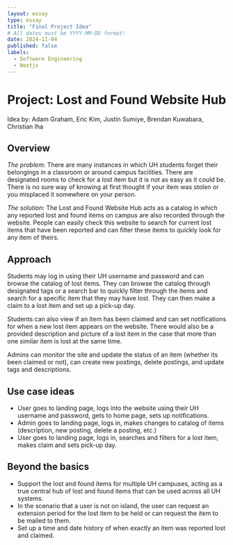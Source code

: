 ```yaml
---
layout: essay
type: essay
title: "Final Project Idea"
# All dates must be YYYY-MM-DD format!
date: 2024-11-04
published: false
labels:
  - Software Engineering
  - Nextjs
---
```


# Project: Lost and Found Website Hub
Idea by: Adam Graham, Eric Kim, Justin Sumiye, Brendan Kuwabara, Christian Iha

## Overview

*The problem:* There are many instances in which UH students forget their belongings in a classroom or around campus facilities. There are designated rooms to check for a lost item but it is not as easy as it could be. There is no sure way of knowing at first thought if your item was stolen or you misplaced it somewhere on your person.

*The solution:* The Lost and Found Website Hub acts as a catalog in which any reported lost and found items on campus are also recorded through the website. People can easily check this website to search for current lost items that have been reported and can filter these items to quickly look for any item of theirs.

## Approach

Students may log in using their UH username and password and can browse the catalog of lost items. They can browse the catalog through designated tags or a search bar to quickly filter through the items and search for a specific item that they may have lost. They can then make a claim to a lost item and set up a pick-up day.

Students can also view if an item has been claimed and can set notifications for when a new lost item appears on the website. There would also be a provided description and picture of a lost item in the case that more than one similar item is lost at the same time.

Admins can monitor the site and update the status of an item (whether its been claimed or not), can create new postings, delete postings, and update tags and descriptions.

## Use case ideas

- User goes to landing page, logs into the website using their UH username and password, gets to home page, sets up notifications.
- Admin goes to landing page, logs in, makes changes to catalog of items (description, new posting, delete a posting, etc.)
- User goes to landing page, logs in, searches and filters for a lost item, makes claim and sets pick-up day.

## Beyond the basics

- Support the lost and found items for multiple UH campuses, acting as a true central hub of lost and found items that can be used across all UH systems.
- In the scenario that a user is not on island, the user can request an extension period for the lost item to be held or can request the item to be mailed to them.
- Set up a time and date history of when exactly an item was reported lost and claimed.
